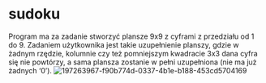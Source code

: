 # sudoku
Program ma za zadanie stworzyć plansze 9x9 z cyframi z przedziału od 1 do 9. Zadaniem użytkownika jest takie uzupełnienie planszy, gdzie w żadnym rzędzie, kolumnie czy też pomniejszym kwadracie 3x3 dana cyfra się nie powtórzy, a sama plansza zostanie w pełni uzupełniona (nie ma już żadnych ‘0’).
![197263967-f90b774d-0337-4b1e-b188-453cd5704169](https://user-images.githubusercontent.com/97993763/233419059-bd313ce4-096c-4523-96f9-52dff9647e70.png)
